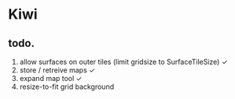 # Kiwi


## todo.

1. allow surfaces on outer tiles (limit gridsize to SurfaceTileSize) ✓ 
2. store / retreive maps ✓
3. expand map tool ✓
4. resize-to-fit grid background


